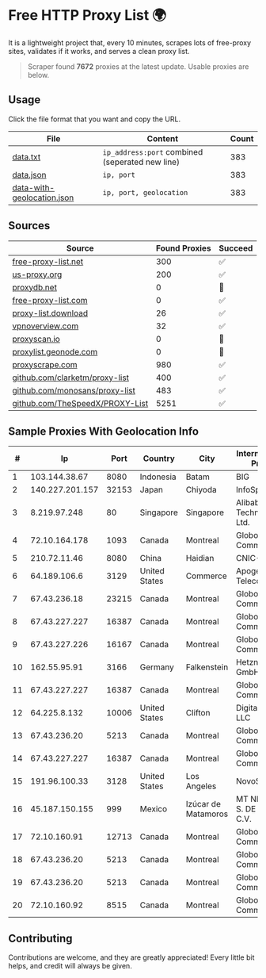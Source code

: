 
# Free HTTP Proxy List 🌍

It is a lightweight project that, every 10 minutes, scrapes lots of free-proxy sites, validates if it works, and serves a clean proxy list.


> Scraper found **7672** proxies at the latest update. Usable proxies are below.

## Usage

Click the file format that you want and copy the URL.


|File|Content|Count|
|----|-------|-----|
|[data.txt](https://raw.githubusercontent.com/themiralay/Proxy-List-World/master/data.txt)|`ip_address:port` combined (seperated new line)|383|
|[data.json](https://raw.githubusercontent.com/themiralay/Proxy-List-World/master/data.json)|`ip, port`|383|
|[data-with-geolocation.json](https://raw.githubusercontent.com/themiralay/Proxy-List-World/master/data-with-geolocation.json)|`ip, port, geolocation`|383|

## Sources

|Source|Found Proxies|Succeed|
|------|-------------|-------|
|[free-proxy-list.net](https://free-proxy-list.net)|300|✅|
|[us-proxy.org](https://www.us-proxy.org)|200|✅|
|[proxydb.net](http://proxydb.net)|0|🚫|
|[free-proxy-list.com](https://free-proxy-list.com/?page=&port=&type%5B%5D=http&type%5B%5D=https&up_time=0&search=Search)|0|✅|
|[proxy-list.download](https://www.proxy-list.download/HTTP)|26|✅|
|[vpnoverview.com](https://vpnoverview.com/privacy/anonymous-browsing/free-proxy-servers)|32|✅|
|[proxyscan.io](https://www.proxyscan.io)|0|🚫|
|[proxylist.geonode.com](https://proxylist.geonode.com/api/proxy-list?limit=300&page=1&sort_by=lastChecked&sort_type=desc&protocols=http,https)|0|🚫|
|[proxyscrape.com](https://api.proxyscrape.com/v2/?request=displayproxies&protocol=http&timeout=10000&country=all&ssl=all&anonymity=all)|980|✅|
|[github.com/clarketm/proxy-list](https://raw.githubusercontent.com/clarketm/proxy-list/master/proxy-list-raw.txt)|400|✅|
|[github.com/monosans/proxy-list](https://raw.githubusercontent.com/monosans/proxy-list/main/proxies/http.txt)|483|✅|
|[github.com/TheSpeedX/PROXY-List](https://raw.githubusercontent.com/TheSpeedX/PROXY-List/master/http.txt)|5251|✅|


## Sample Proxies With Geolocation Info

|#|Ip|Port|Country|City|Internet Service Provider|
|-|--|----|-------|----|-------------------------|
|1|103.144.38.67|8080|Indonesia|Batam|BIG|
|2|140.227.201.157|32153|Japan|Chiyoda|InfoSphere|
|3|8.219.97.248|80|Singapore|Singapore|Alibaba (US) Technology Co., Ltd.|
|4|72.10.164.178|1093|Canada|Montreal|GloboTech Communications|
|5|210.72.11.46|8080|China|Haidian|CNIC-CAS|
|6|64.189.106.6|3129|United States|Commerce|Apogee Telecom Inc.|
|7|67.43.236.18|23215|Canada|Montreal|GloboTech Communications|
|8|67.43.227.227|16387|Canada|Montreal|GloboTech Communications|
|9|67.43.227.226|16167|Canada|Montreal|GloboTech Communications|
|10|162.55.95.91|3166|Germany|Falkenstein|Hetzner Online GmbH|
|11|67.43.227.227|16387|Canada|Montreal|GloboTech Communications|
|12|64.225.8.132|10006|United States|Clifton|DigitalOcean, LLC|
|13|67.43.236.20|5213|Canada|Montreal|GloboTech Communications|
|14|67.43.227.227|16387|Canada|Montreal|GloboTech Communications|
|15|191.96.100.33|3128|United States|Los Angeles|NovoServe B.V.|
|16|45.187.150.155|999|Mexico|Izúcar de Matamoros|MT NETWORKS S. DE R.L. DE C.V.|
|17|72.10.160.91|12713|Canada|Montreal|GloboTech Communications|
|18|67.43.236.20|5213|Canada|Montreal|GloboTech Communications|
|19|67.43.236.20|5213|Canada|Montreal|GloboTech Communications|
|20|72.10.160.92|8515|Canada|Montreal|GloboTech Communications|



## Contributing

Contributions are welcome, and they are greatly appreciated! Every
little bit helps, and credit will always be given.

